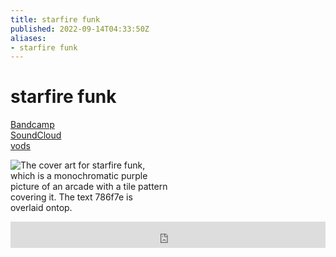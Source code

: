 ```yaml
---
title: starfire funk
published: 2022-09-14T04:33:50Z
aliases:
- starfire funk
---
```


# starfire funk

<div class="flex">
<div><i class="ri-store-2-fill"></i> <a href="https://music.exodrifter.space/track/starfire-funk">Bandcamp</a></div>
<div><i class="ri-soundcloud-fill"></i> <a href="https://soundcloud.com/exodrifter/starfire-funk">SoundCloud</a></div>
<div><i class="ri-video-fill"></i> <a href="https://vods.exodrifter.space/tag/song-starfire-funk">vods</a></div>
</div>

<div style="width: 50%;">

![The cover art for starfire funk, which is a monochromatic purple picture of an arcade with a tile pattern covering it. The text 786f7e is overlaid ontop.](starfire-funk.png)

</div>

<iframe style="border: 0; width: 100%; max-width: 700px; height: 42px;" src="https://bandcamp.com/EmbeddedPlayer/album=477085509/size=small/bgcol=333333/linkcol=0f91ff/track=2076763500/transparent=true/" seamless><a href="https://music.exodrifter.space/album/lonely-metro">lonely metro by exodrifter</a></iframe>
